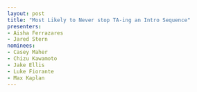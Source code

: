 ```yaml
---
layout: post
title: "Most Likely to Never stop TA-ing an Intro Sequence"
presenters:
- Aisha Ferrazares
- Jared Stern
nominees:
- Casey Maher
- Chizu Kawamoto
- Jake Ellis
- Luke Fiorante
- Max Kaplan
---
```

